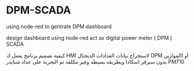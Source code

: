 # DPM-SCADA
using node-red to gentrate DPM dashboard

design dashboard using node-red act as digital power meter ( DPM ) SCADA

كيفية تصميم برنامج يعمل ك HMI 
لاستخراج بيانات العدادات الديجتال DPM
او االموازين بدون سيرفر اسكادا وبطريقه بسيطه وغير مكلفه
تم التجربة على عداد شنايدر PM710
